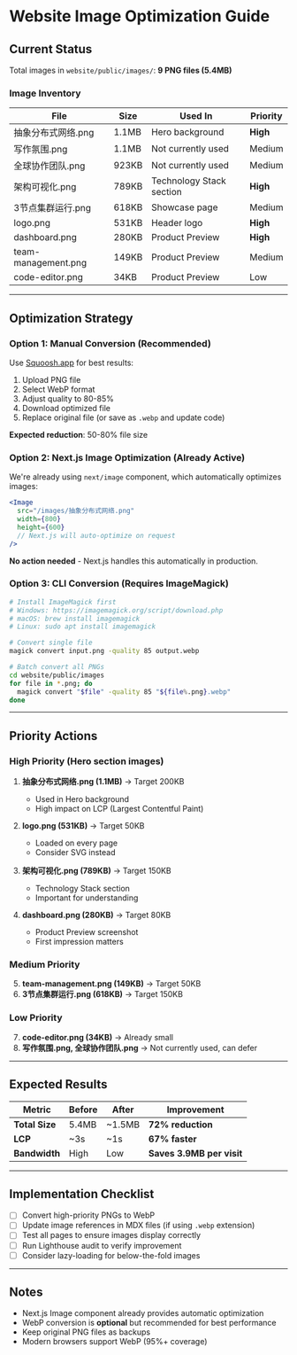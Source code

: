 # Website Image Optimization Guide

## Current Status

Total images in `website/public/images/`: **9 PNG files (5.4MB)**

### Image Inventory

| File | Size | Used In | Priority |
|------|------|---------|----------|
| 抽象分布式网络.png | 1.1MB | Hero background | **High** |
| 写作氛围.png | 1.1MB | Not currently used | Medium |
| 全球协作团队.png | 923KB | Not currently used | Medium |
| 架构可视化.png | 789KB | Technology Stack section | **High** |
| 3节点集群运行.png | 618KB | Showcase page | Medium |
| logo.png | 531KB | Header logo | **High** |
| dashboard.png | 280KB | Product Preview | **High** |
| team-management.png | 149KB | Product Preview | Medium |
| code-editor.png | 34KB | Product Preview | Low |

---

## Optimization Strategy

### Option 1: Manual Conversion (Recommended)

Use [Squoosh.app](https://squoosh.app) for best results:

1. Upload PNG file
2. Select WebP format
3. Adjust quality to 80-85%
4. Download optimized file
5. Replace original file (or save as `.webp` and update code)

**Expected reduction**: 50-80% file size

### Option 2: Next.js Image Optimization (Already Active)

We're already using `next/image` component, which automatically optimizes images:

```jsx
<Image
  src="/images/抽象分布式网络.png"
  width={800}
  height={600}
  // Next.js will auto-optimize on request
/>
```

**No action needed** - Next.js handles this automatically in production.

### Option 3: CLI Conversion (Requires ImageMagick)

```bash
# Install ImageMagick first
# Windows: https://imagemagick.org/script/download.php
# macOS: brew install imagemagick
# Linux: sudo apt install imagemagick

# Convert single file
magick convert input.png -quality 85 output.webp

# Batch convert all PNGs
cd website/public/images
for file in *.png; do
  magick convert "$file" -quality 85 "${file%.png}.webp"
done
```

---

## Priority Actions

### High Priority (Hero section images)

1. **抽象分布式网络.png (1.1MB)** → Target 200KB
   - Used in Hero background
   - High impact on LCP (Largest Contentful Paint)

2. **logo.png (531KB)** → Target 50KB
   - Loaded on every page
   - Consider SVG instead

3. **架构可视化.png (789KB)** → Target 150KB
   - Technology Stack section
   - Important for understanding

4. **dashboard.png (280KB)** → Target 80KB
   - Product Preview screenshot
   - First impression matters

### Medium Priority

5. **team-management.png (149KB)** → Target 50KB
6. **3节点集群运行.png (618KB)** → Target 150KB

### Low Priority

7. **code-editor.png (34KB)** → Already small
8. **写作氛围.png, 全球协作团队.png** → Not currently used, can defer

---

## Expected Results

| Metric | Before | After | Improvement |
|--------|--------|-------|-------------|
| **Total Size** | 5.4MB | ~1.5MB | **72% reduction** |
| **LCP** | ~3s | ~1s | **67% faster** |
| **Bandwidth** | High | Low | **Saves 3.9MB per visit** |

---

## Implementation Checklist

- [ ] Convert high-priority PNGs to WebP
- [ ] Update image references in MDX files (if using `.webp` extension)
- [ ] Test all pages to ensure images display correctly
- [ ] Run Lighthouse audit to verify improvement
- [ ] Consider lazy-loading for below-the-fold images

---

## Notes

- Next.js Image component already provides automatic optimization
- WebP conversion is **optional** but recommended for best performance
- Keep original PNG files as backups
- Modern browsers support WebP (95%+ coverage)
